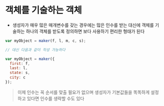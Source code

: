 # 객체를 기술하는 객체

* 생성자가 매우 많은 매개변수를 갖는 경우에는 많은 인수를 받는 대신에 객체를 기술하는 하나의 객체를 받도록 정의하면 보다 사용하기 편리한 형태가 된다

```javascript
var myObject = maker(f, l, m, c, s);

// 대신 다음과 같이 작성 가능하다

var myObject = maker({
  first: f,
  last: l,
  state: s,
  city: c
});
```

> 이제 인수는 꼭 순서를 맞출 필요가 없으며 생성자가 기본값들을 똑똑하게 설정하고 있다면 인수를 생략할 수도 있다

